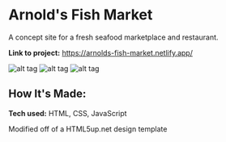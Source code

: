 # Arnold's Fish Market
A concept site for a fresh seafood marketplace and restaurant.

**Link to project:** https://arnolds-fish-market.netlify.app/

![alt tag](images/screenshot1.png)
![alt tag](images/screenshot2.png)
![alt tag](images/screenshot3.png)

## How It's Made:

**Tech used:** HTML, CSS, JavaScript

Modified off of a HTML5up.net design template

